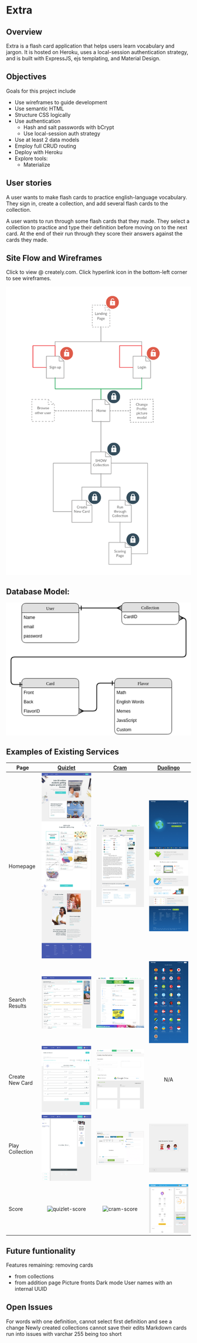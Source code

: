 # Extra
## Overview
Extra is a flash card application that helps users learn vocabulary and jargon. It is hosted on Heroku, uses a local-session authentication strategy, and is built with ExpressJS, ejs templating, and Material Design.

## Objectives
Goals for this project include
  + Use wireframes to guide development
  + Use semantic HTML
  + Structure CSS logically
  + Use authentication
    - Hash and salt passwords with bCrypt
    - Use local-session auth strategy
  + Use at least 2 data models
  + Employ full CRUD routing
  + Deploy with Heroku
  + Explore tools:
    - Materialize

## User stories
A user wants to make flash cards to practice english-language vocabulary. They sign in, create a collection, and add several flash cards to the collection.

A user wants to run through some flash cards that they made. They select a collection to practice and type their definition before moving on to the next card. At the end of their run through they score their answers against the cards they made.

## Site Flow and Wireframes
Click to view @ creately.com. Click hyperlink icon in the bottom-left corner to see wireframes.

[![sitemap](https://raw.githubusercontent.com/FX-Wood/Extra/master/public/img/readme_img/sitemap.png "Made with Creately")](https://creately.com/diagram/jstflm3c1/1bdZJQqLM8t5bvgC2zwUWTMmA%3D)

## Database Model:
![Entity Relation Diagram](https://raw.githubusercontent.com/FX-Wood/Extra/master/public/img/readme_img/ERD.png)

## Examples of Existing Services

Page |[Quizlet](https://quizlet.com) | [Cram](https://cram.com) | [Duolingo](https://duolingo.com)
--- | :---: | :---: | :---:
Homepage | ![quizlet-home](https://raw.githubusercontent.com/FX-Wood/Extra/master/public/img/readme_img/quizlet-home.png) | ![cram-home](https://raw.githubusercontent.com/FX-Wood/Extra/master/public/img/readme_img/cram-home.png) | ![duolingo-home](https://raw.githubusercontent.com/FX-Wood/Extra/master/public/img/readme_img/duolingo-home.png)
Search Results | ![quizlet-search](https://raw.githubusercontent.com/FX-Wood/Extra/master/public/img/readme_img/quizlet-search.png) | ![cram-search](https://raw.githubusercontent.com/FX-Wood/Extra/master/public/img/readme_img/cram-search.png) | ![duolingo-search](https://raw.githubusercontent.com/FX-Wood/Extra/master/public/img/readme_img/duolingo-search.png)
Create New Card | ![quizlet-create](https://raw.githubusercontent.com/FX-Wood/Extra/master/public/img/readme_img/quizlet-create.png) | ![cram-create](https://raw.githubusercontent.com/FX-Wood/Extra/master/public/img/readme_img/cram-create.png) | N/A
Play Collection | ![quizlet-play](https://raw.githubusercontent.com/FX-Wood/Extra/master/public/img/readme_img/quizlet-play.png) | ![cram-play](https://raw.githubusercontent.com/FX-Wood/Extra/master/public/img/readme_img/cram-play.png) | ![duolingo-play](https://raw.githubusercontent.com/FX-Wood/Extra/master/public/img/readme_img/duolingo-play.png)
Score | ![quizlet-score](https://raw.githubusercontent.com/FX-Wood/Extra/master/public/img/readme_img/quizlet-score.png) | ![cram-score](https://raw.githubusercontent.com/FX-Wood/Extra/master/public/img/readme_img/cram-score.png) | ![duolingo-score](https://raw.githubusercontent.com/FX-Wood/Extra/master/public/img/readme_img/duolingo-score.png)


## Future funtionality
Features remaining:
removing cards
- from collections
- from addition page
Picture fronts
Dark mode
User names with an internal UUID


## Open Issues
For words with one definition, cannot select first definition and see a change
Newly created collections cannot save their edits
Markdown cards run into issues with varchar 255 being too short